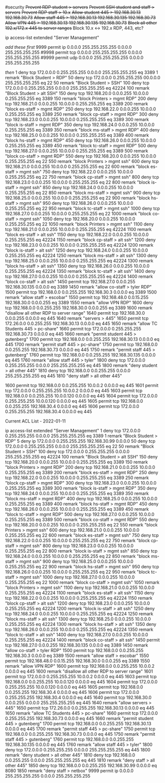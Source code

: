 #security 
~~Prevent RDP student > servers~~
~~Prevent SSH student and staff > servers~~
~~Prevent RDP staff > 10.x~~
~~Allow student 445 > 192.168.30.13 192.168.30.73~~
~~Allow staff 445 > 192.168.30.13 192.168.30.135 192.168.30.73~~
~~Allow VPN 445 > 192.168.30.13 192.168.30.135 192.168.30.73~~
~~Block all other 192.x/172.x 445 to server ranges~~
Block 10.x <-> 192.x RDP, 443, etc?



ip access-list extended "Server Management"

*add these first*
9999 permit ip 0.0.0.0 255.255.255.255 0.0.0.0 255.255.255.255
#9998 permit tcp 0.0.0.0 255.255.255.255 0.0.0.0 255.255.255.255
#9999 permit udp 0.0.0.0 255.255.255.255 0.0.0.0 255.255.255.255

*then*
1 deny tcp 172.0.0.0 0.255.255.255  0.0.0.0 255.255.255.255 eq 3389
1 remark "Block Student > RDP"
50 deny tcp 172.0.0.0 0.255.255.255  00.0.0.0 255.255.255.255 eq 22
50 remark "Block Student > SSH"
100 deny tcp 172.0.0.0 0.255.255.255  0.0.0.0 255.255.255.255 eq 42224
100 remark "Block Student > alt SSH"
150 deny tcp 192.168.20.0 0.0.0.255  10.0.0.0 0.255.255.255 eq 3389
150 remark "block Printers > mgmt RDP"
200 deny tcp 192.168.21.0 0.0.0.255  10.0.0.0 0.255.255.255 eq 3389
200 remark "block es-staff > mgmt RDP"
250 deny tcp 192.168.22.0 0.0.0.255  10.0.0.0 0.255.255.255 eq 3389
250 remark "block cp-staff > mgmt RDP"
300 deny tcp 192.168.23.0 0.0.0.255  10.0.0.0 0.255.255.255 eq 3389
300 remark "block is-staff > mgmt RDP"
350 deny tcp 192.168.24.0 0.0.0.255  10.0.0.0 0.255.255.255 eq 3389
350 remark "block ms-staff > mgmt RDP"
400 deny tcp 192.168.25.0 0.0.0.255  10.0.0.0 0.255.255.255 eq 3389
400 remark "block hs-staff > mgmt RDP"
450 deny tcp 192.168.26.0 0.0.0.255  10.0.0.0 0.255.255.255 eq 3389
450 remark "block tc-staff > mgmt RDP"
500 deny tcp 192.168.27.0 0.0.0.255  10.0.0.0 0.255.255.255 eq 3389
500 remark "block co-staff > mgmt RDP"
550 deny tcp 192.168.20.0 0.0.0.255  10.0.0.0 0.255.255.255 eq 22
550 remark "block Printers > mgmt ssh"
600 deny tcp 192.168.21.0 0.0.0.255  10.0.0.0 0.255.255.255 eq 22
600 remark "block es-staff > mgmt ssh"
750 deny tcp 192.168.22.0 0.0.0.255  10.0.0.0 0.255.255.255 eq 22
750 remark "block cp-staff > mgmt ssh"
800 deny tcp 192.168.23.0 0.0.0.255  10.0.0.0 0.255.255.255 eq 22
800 remark "block is-staff > mgmt ssh"
850 deny tcp 192.168.24.0 0.0.0.255  10.0.0.0 0.255.255.255 eq 22
850 remark "block ms-staff > mgmt ssh"
900 deny tcp 192.168.25.0 0.0.0.255  10.0.0.0 0.255.255.255 eq 22
900 remark "block hs-staff > mgmt ssh"
950 deny tcp 192.168.26.0 0.0.0.255  10.0.0.0 0.255.255.255 eq 22
950 remark "block tc-staff > mgmt ssh"
1000 deny tcp 192.168.27.0 0.0.0.255  10.0.0.0 0.255.255.255 eq 22
1000 remark "block co-staff > mgmt ssh"
1050 deny tcp 192.168.20.0 0.0.0.255  10.0.0.0 0.255.255.255 eq 22
1050 remark "block Printers > mgmt ssh"
1100 deny tcp 192.168.21.0 0.0.0.255  10.0.0.0 0.255.255.255 eq 42224
1100 remark "block es-staff > alt ssh"
1150 deny tcp 192.168.22.0 0.0.0.255  10.0.0.0 0.255.255.255 eq 42224
1150 remark "block cp-staff > alt ssh"
1200 deny tcp 192.168.23.0 0.0.0.255  10.0.0.0 0.255.255.255 eq 42224
1200 remark "block is-staff > alt ssh"
1250 deny tcp 192.168.24.0 0.0.0.255  10.0.0.0 0.255.255.255 eq 42224
1250 remark "block ms-staff > alt ssh"
1300 deny tcp 192.168.25.0 0.0.0.255  10.0.0.0 0.255.255.255 eq 42224
1300 remark "block hs-staff > alt ssh"
1350 deny tcp 192.168.26.0 0.0.0.255  10.0.0.0 0.255.255.255 eq 42224
1350 remark "block tc-staff > alt ssh"
1400 deny tcp 192.168.27.0 0.0.0.255  10.0.0.0 0.255.255.255 eq 42224
1400 remark "block co-staff > alt ssh"
1450 permit tcp 192.168.27.0 0.0.0.255  192.168.30.135 0.0.0.0 eq 3389
1450 remark "allow co-staff > tyler RDP"
1500 permit tcp 192.168.0.0 0.0.255.255  192.168.30.3 0.0.0.0 eq 3389
1500 remark "allow staff > escobar"
1550 permit tcp 192.168.48.0 0.0.15.255 192.168.30.0 0.0.0.255 eq 3389
1550 remark "allow VPN RDP"
1600 deny tcp 192.168.0.0 0.0.255.255  192.168.30.0 0.0.0.255 eq 3389
1600 remark "disallow all other RDP to server range"
1640 permit tcp 192.168.30.0 0.0.0.255 0.0.0.0 eq 445
1640 remark "servers > 445"
1650 permit tcp 172.26.0.0 0.0.255.255 192.168.30.13 0.0.0.0 eq 445
1650 remark "allow TC Students 445 > pc-share"
1660 permit tcp 172.0.0.0 0.255.255.255 192.168.30.73 0.0.0.0 eq 445
1660 remark "permit student 445 > gutenberg"
1700 permit tcp 192.168.0.0 0.0.255.255 192.168.30.13 0.0.0.0 eq 445
1700 remark "permit staff 445 > pc-share"
1750 permit tcp 192.168.0.0 0.0.255.255 192.168.30.73 0.0.0.0 eq 445
1750 remark "permit staff 445 > gutenberg"
1760 permit tcp 192.168.0.0 0.0.255.255 192.168.30.135 0.0.0.0 eq 445
1760 remark "allow staff 445 > tyler"
1800 deny tcp 172.0.0.0 0.255.255.255 0.0.0.0 255.255.255.255 eq 445
1800 remark "deny student > all other 445"
1810 deny tcp 192.168.0.0 0.0.255.255 0.0.0.0 255.255.255.255 eq 445
1810 "deny staff > all other 445"


1600 permit tcp 192.168.0.0 0.0.255.255 10.0.0.2 0.0.0.0 eq 445
1601 permit tcp 172.0.0.0 0.255.255.255 10.0.0.2 0.0.0.0 eq 445
1603 permit tcp 192.168.0.0 0.0.255.255 10.0.0.120 0.0.0.0 eq 445
1604 permit tcp 172.0.0.0 0.255.255.255 10.0.0.120 0.0.0.0 eq 445
1605 permit tcp 192.168.0.0 0.0.255.255 192.168.30.4 0.0.0.0 eq 445
1606 permit tcp 172.0.0.0 0.255.255.255 192.168.30.4 0.0.0.0 eq 445


Current ACL List - 2022-01-11

ip access-list extended "Server Management"
     1 deny tcp 172.0.0.0 0.255.255.255 0.0.0.0 255.255.255.255 eq 3389
     1 remark "Block Student > RDP"
     5 deny ip 172.0.0.0 0.255.255.255 192.168.30.99 0.0.0.0
     50 deny tcp 172.0.0.0 0.255.255.255 0.0.0.0 255.255.255.255 eq 22
     50 remark "Block Student > SSH"
     100 deny tcp 172.0.0.0 0.255.255.255 0.0.0.0 255.255.255.255 eq 42224
     100 remark "Block Student > alt SSH"
     150 deny tcp 192.168.20.0 0.0.0.255 10.0.0.0 0.255.255.255 eq 3389
     150 remark "block Printers > mgmt RDP"
     200 deny tcp 192.168.21.0 0.0.0.255 10.0.0.0 0.255.255.255 eq 3389
     200 remark "block es-staff > mgmt RDP"
     250 deny tcp 192.168.22.0 0.0.0.255 10.0.0.0 0.255.255.255 eq 3389
     250 remark "block cp-staff > mgmt RDP"
     300 deny tcp 192.168.23.0 0.0.0.255 10.0.0.0 0.255.255.255 eq 3389
     300 remark "block is-staff > mgmt RDP"
     350 deny tcp 192.168.24.0 0.0.0.255 10.0.0.0 0.255.255.255 eq 3389
     350 remark "block ms-staff > mgmt RDP"
     400 deny tcp 192.168.25.0 0.0.0.255 10.0.0.0 0.255.255.255 eq 3389
     400 remark "block hs-staff > mgmt RDP"
     450 deny tcp 192.168.26.0 0.0.0.255 10.0.0.0 0.255.255.255 eq 3389
     450 remark "block tc-staff > mgmt RDP"
     500 deny tcp 192.168.27.0 0.0.0.255 10.0.0.0 0.255.255.255 eq 3389
     500 remark "block co-staff > mgmt RDP"
     550 deny tcp 192.168.20.0 0.0.0.255 10.0.0.0 0.255.255.255 eq 22
     550 remark "block Printers > mgmt ssh"
     600 deny tcp 192.168.21.0 0.0.0.255 10.0.0.0 0.255.255.255 eq 22
     600 remark "block es-staff > mgmt ssh"
     750 deny tcp 192.168.22.0 0.0.0.255 10.0.0.0 0.255.255.255 eq 22
     750 remark "block cp-staff > mgmt ssh"
     800 deny tcp 192.168.23.0 0.0.0.255 10.0.0.0 0.255.255.255 eq 22
     800 remark "block is-staff > mgmt ssh"
     850 deny tcp 192.168.24.0 0.0.0.255 10.0.0.0 0.255.255.255 eq 22
     850 remark "block ms-staff > mgmt ssh"
     900 deny tcp 192.168.25.0 0.0.0.255 10.0.0.0 0.255.255.255 eq 22
     900 remark "block hs-staff > mgmt ssh"
     950 deny tcp 192.168.26.0 0.0.0.255 10.0.0.0 0.255.255.255 eq 22
     950 remark "block tc-staff > mgmt ssh"
     1000 deny tcp 192.168.27.0 0.0.0.255 10.0.0.0 0.255.255.255 eq 22
     1000 remark "block co-staff > mgmt ssh"
     1050 remark "block Printers > mgmt ssh"
     1100 deny tcp 192.168.21.0 0.0.0.255 10.0.0.0 0.255.255.255 eq 42224
     1100 remark "block es-staff > alt ssh"
     1150 deny tcp 192.168.22.0 0.0.0.255 10.0.0.0 0.255.255.255 eq 42224
     1150 remark "block cp-staff > alt ssh"
     1200 deny tcp 192.168.23.0 0.0.0.255 10.0.0.0 0.255.255.255 eq 42224
     1200 remark "block is-staff > alt ssh"
     1250 deny tcp 192.168.24.0 0.0.0.255 10.0.0.0 0.255.255.255 eq 42224
     1250 remark "block ms-staff > alt ssh"
     1300 deny tcp 192.168.25.0 0.0.0.255 10.0.0.0 0.255.255.255 eq 42224
     1300 remark "block hs-staff > alt ssh"
     1350 deny tcp 192.168.26.0 0.0.0.255 10.0.0.0 0.255.255.255 eq 42224
     1350 remark "block tc-staff > alt ssh"
     1400 deny tcp 192.168.27.0 0.0.0.255 10.0.0.0 0.255.255.255 eq 42224
     1400 remark "block co-staff > alt ssh"
     1450 permit tcp 192.168.27.0 0.0.0.255 192.168.30.135 0.0.0.0 eq 3389
     1450 remark "allow co-staff > tyler RDP"
     1500 permit tcp 192.168.0.0 0.0.255.255 192.168.30.3 0.0.0.0 eq 3389
     1500 remark "allow staff > escobar"
     1550 permit tcp 192.168.48.0 0.0.15.255 192.168.30.0 0.0.0.255 eq 3389
     1550 remark "allow VPN RDP"
     1600 permit tcp 192.168.0.0 0.0.255.255 10.0.0.2 0.0.0.0 eq 445
     1600 remark "disallow all other RDP to server range"
     1601 permit tcp 172.0.0.0 0.255.255.255 10.0.0.2 0.0.0.0 eq 445
     1603 permit tcp 192.168.0.0 0.0.255.255 10.0.0.120 0.0.0.0 eq 445
     1604 permit tcp 172.0.0.0 0.255.255.255 10.0.0.120 0.0.0.0 eq 445
     1605 permit tcp 192.168.0.0 0.0.255.255 192.168.30.4 0.0.0.0 eq 445
     1606 permit tcp 172.0.0.0 0.255.255.255 192.168.30.4 0.0.0.0 eq 445
     1640 permit tcp 192.168.30.0 0.0.0.255 0.0.0.0 255.255.255.255 eq 445
     1640 remark "allow servers > 445"
     1650 permit tcp 172.26.0.0 0.0.255.255 192.168.30.13 0.0.0.0 eq 445
     1650 remark "allow TC Students 445 > pc-share"
     1660 permit tcp 172.0.0.0 0.255.255.255 192.168.30.73 0.0.0.0 eq 445
     1660 remark "permit student 445 > gutenberg"
     1700 permit tcp 192.168.0.0 0.0.255.255 192.168.30.13 0.0.0.0 eq 445
     1700 remark "permit staff 445 > pc-share"
     1750 permit tcp 192.168.0.0 0.0.255.255 192.168.30.73 0.0.0.0 eq 445
     1750 remark "permit staff 445 > gutenberg"
     1760 permit tcp 192.168.0.0 0.0.255.255 192.168.30.135 0.0.0.0 eq 445
     1760 remark "allow staff 445 > tyler"
     1800 deny tcp 172.0.0.0 0.255.255.255 0.0.0.0 255.255.255.255 eq 445
     1800 remark "deny student > all other 445"
     1810 deny tcp 192.168.0.0 0.0.255.255 0.0.0.0 255.255.255.255 eq 445
     1810 remark "deny staff > all other 445"
     1850 deny tcp 192.168.0.0 0.0.255.255 192.168.30.99 0.0.0.0 eq 8080
     1850 remark "deny staff > netbox"
     9999 permit ip 0.0.0.0 255.255.255.255 0.0.0.0 255.255.255.255